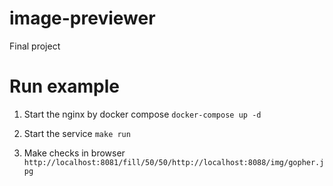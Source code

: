 # image-previewer
Final project

# Run example
1. Start the nginx by docker compose
``` docker-compose up -d ```

2. Start the service 
``` make run ```

3. Make checks in browser
``` http://localhost:8081/fill/50/50/http://localhost:8088/img/gopher.jpg ```